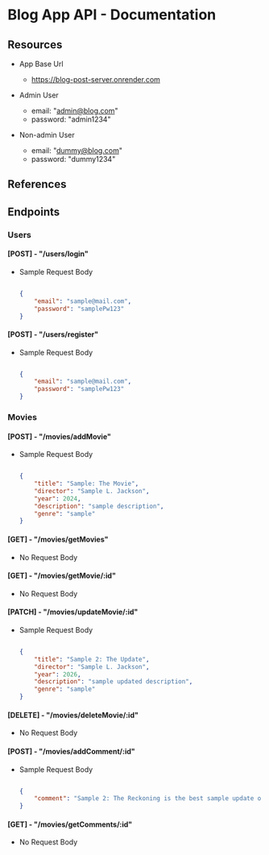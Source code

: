 # Blog App API - Documentation

## Resources

- App Base Url
    - https://blog-post-server.onrender.com

- Admin User
    - email: "admin@blog.com"
    - password: "admin1234"

- Non-admin User
    - email: "dummy@blog.com"
    - password: "dummy1234"

## References

## Endpoints

### Users

#### [POST] - "/users/login"

- Sample Request Body

    ```json

    {
        "email": "sample@mail.com",
        "password": "samplePw123"
    }

    ```

#### [POST] - "/users/register"

- Sample Request Body

    ```json

    {
        "email": "sample@mail.com",
        "password": "samplePw123"
    }

    ```
      
### Movies

#### [POST] - "/movies/addMovie"

- Sample Request Body

    ```json

    {
        "title": "Sample: The Movie",
        "director": "Sample L. Jackson",
        "year": 2024,
        "description": "sample description",
        "genre": "sample"
    }

    ```

#### [GET] - "/movies/getMovies"

- No Request Body

#### [GET] - "/movies/getMovie/:id"

- No Request Body

#### [PATCH] - "/movies/updateMovie/:id"

- Sample Request Body

    ```json

    {
        "title": "Sample 2: The Update",
        "director": "Sample L. Jackson",
        "year": 2026,
        "description": "sample updated description",
        "genre": "sample"
    }

    ```

#### [DELETE] - "/movies/deleteMovie/:id"

- No Request Body

#### [POST] - "/movies/addComment/:id"

- Sample Request Body

    ```json

    {
        "comment": "Sample 2: The Reckoning is the best sample update of all time.",
    }

    ```
#### [GET] - "/movies/getComments/:id"

- No Request Body